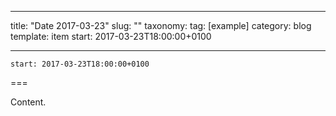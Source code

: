 
---
title: "Date 2017-03-23"
slug: ""
taxonomy:
tag: [example]
category: blog
template: item
start: 2017-03-23T18:00:00+0100

---

``start: 2017-03-23T18:00:00+0100``

===

Content.
